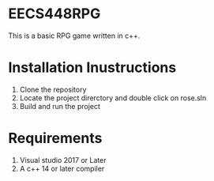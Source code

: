 # EECS448RPG

This is a basic RPG game written in c++. 

# Installation Inustructions

1. Clone the repository 
2. Locate the project direrctory and double click on rose.sln
3. Build and run the project

# Requirements

1. Visual studio 2017 or Later 
2. A c++ 14 or later compiler
